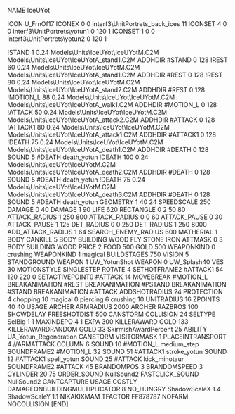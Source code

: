 NAME IceUYot

ICON U_FrnOf17
ICONEX 0 0 interf3\UnitPortrets\_back_ices 11
ICONSET 4 0 0 interf3\UnitPortrets\yotun1 0 120 1
ICONSET 1 0 0 interf3\UnitPortrets\yotun2 0 120 1

!STAND          1 0.24 Models\Units\IceUYot\IceUYotM.C2M Models\Units\IceUYot\IceUYotA_stand1.C2M
ADDHDIR #STAND 0 128
!REST          60 0.24 Models\Units\IceUYot\IceUYotM.C2M Models\Units\IceUYot\IceUYotA_stand1.C2M
ADDHDIR #REST 0 128
!REST          80 0.24 Models\Units\IceUYot\IceUYotM.C2M Models\Units\IceUYot\IceUYotA_stand2.C2M
ADDHDIR #REST 0 128
!MOTION_L      88 0.24 Models\Units\IceUYot\IceUYotM.C2M Models\Units\IceUYot\IceUYotA_walk1.C2M
ADDHDIR #MOTION_L 0 128
!ATTACK        50 0.24 Models\Units\IceUYot\IceUYotM.C2M Models\Units\IceUYot\IceUYotA_attack2.C2M
ADDHDIR #ATTACK 0 128
!ATTACK1       80 0.24 Models\Units\IceUYot\IceUYotM.C2M Models\Units\IceUYot\IceUYotA_attack1.C2M
ADDHDIR #ATTACK1 0 128
!DEATH         75 0.24 Models\Units\IceUYot\IceUYotM.C2M Models\Units\IceUYot\IceUYotA_death1.C2M
ADDHDIR #DEATH 0 128
SOUND 5 #DEATH death_yotun
!DEATH         100 0.24 Models\Units\IceUYot\IceUYotM.C2M Models\Units\IceUYot\IceUYotA_death2.C2M
ADDHDIR #DEATH 0 128
SOUND 5 #DEATH death_yotun
!DEATH         75 0.24 Models\Units\IceUYot\IceUYotM.C2M Models\Units\IceUYot\IceUYotA_death3.C2M
ADDHDIR #DEATH 0 128
SOUND 5 #DEATH death_yotun
GEOMETRY 1 40 24
SPEEDSCALE 250
DAMAGE   0 40
DAMAGE   1 90
LIFE     620
RECTANGLE 0 2 50 80
ATTACK_RADIUS 1 250 800
ATTACK_RADIUS 0 0 60
ATTACK_PAUSE 0 30
ATTACK_PAUSE 1 125
DET_RADIUS 0 0 250
DET_RADIUS 1 250 8000
ADD_ATTACK_RADIUS 1 64
SEARCH_ENEMY_RADIUS 600
MATHERIAL 1 BODY
CANKILL 5 BODY BUILDING WOOD FLY STONE IRON
ATTMASK 0 3 BODY BUILDING WOOD
PRICE 2 FOOD 500 GOLD 500 
WEAPONKIND 0 crushing
WEAPONKIND 1 magical
BUILDSTAGES 750
VISION 5
STANDGROUND
WEAPON 1 UW_YotunShot
WEAPON 0 UW_Splash40
VES 30
MOTIONSTYLE SINGLESTEP
ROTATE 4
SETHOTFRAME2 #ATTACK1 54 120 220 0
SETACTIVEPOINT0 	#ATTACK 14 
MOVEBREAK #MOTION_L
BREAKANIMATION #REST
BREAKANIMATION #PSTAND
BREAKANIMATION #STAND
BREAKANIMATION #ATTACK
ADDSHOTRADIUS 24
PROTECTION 4 chopping 10 magical 0 piercing 6 crushing 10
UNITRADIUS 16
ZPOINTS 40 40
USAGE ARCHER
ARMRADIUS 		2000
ARCHER
RAZBROS 100
SHOWDELAY
FREESHOTDIST 500
CANSTORM
COLLISION 24
SELTYPE SelBig 1 1
MAXINDEPO 4 1
EXPA 			300
KILLERAWARD             GOLD 133
KILLERAWARDRANDOM       GOLD 33
SkirmishAwardPercent 25
ABILITY UA_Yotun_Regeneration
CANSTORM
VISITORMASK 1
PLACEINTRANSPORT 4
//ARMATTACK
COLUMN 6
SOUND 10 #MOTION_L medium_step
SOUNDFRAME2 #MOTION_L 32
SOUND 51 #ATTACK1 stroke_yotun
SOUND 12 #ATTACK1 spell_yotun
SOUND 25 #ATTACK kick_minotaur
SOUNDFRAME2 #ATTACK 45
BRANDOMPOS 3
BRANDOMSPEED 3
CYLINDER 20 75
ORDER_SOUND NullSound2
FASTCLICK_SOUND NullSound2
CANTCAPTURE
USAGE COSTLY
DAMAGEONBUILDINGMULTIPLICATOR 8
NO_HUNGRY
ShadowScaleX 1.4
ShadowScaleY 1.1
NIKAKIXMAM
TFACTOR FF878787
NOFARM
NOCOLLISION
[END]
